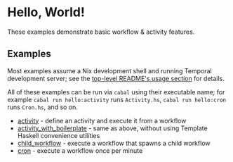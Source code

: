 # Hello, World!

These examples demonstrate basic workflow & activity features.

## Examples

Most examples assume a Nix development shell and running Temporal development
server; see the [top-level README's usage section](../README.md#usage) for
details.

All of these examples can be run via `cabal` using their executable name; for
example `cabal run hello:activity` runs `Activity.hs`, `cabal run hello:cron`
runs `Cron.hs`, and so on.

- [activity](./Activity.hs) - define an activity and execute it from a workflow
- [activity_with_boilerplate](./ActivityWithBoilerplate.hs) - same as above, without using Template Haskell convenience utilities
- [child_workflow](./ChildWorkflow.hs) - execute a workflow that spawns a child workflow
- [cron](./Cron.hs) - execute a workflow once per minute

